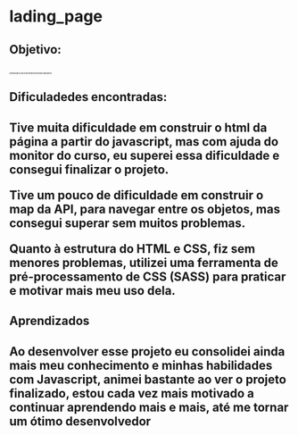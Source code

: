 # lading_page

<h2> Objetivo: <h2>
  <p style="font-size:2px"> Desafio passado no curso de desenvolvimento web fullstack Thiago Medeiros</p>

<h2> Dificuladedes encontradas: <h2>
  <p> Tive muita dificuldade em construir o html da página a partir do javascript, mas com ajuda do monitor do curso, eu superei essa dificuldade e consegui finalizar o projeto. </p>
  <p> Tive um pouco de dificuldade em construir o map da API, para navegar entre os objetos, mas consegui superar sem muitos problemas. </p>
  <p> Quanto à estrutura do HTML e CSS, fiz sem menores problemas, utilizei uma ferramenta de pré-processamento de CSS (SASS) para praticar e motivar mais meu uso dela. </p>
  
<h2> Aprendizados <h2>
  <p> Ao desenvolver esse projeto eu consolidei ainda mais meu conhecimento e minhas habilidades com Javascript, animei bastante ao ver o projeto finalizado, estou cada vez mais motivado a continuar aprendendo mais e mais, até me tornar um ótimo desenvolvedor </p>

  
